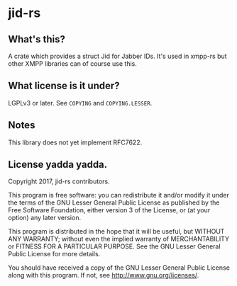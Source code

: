 jid-rs
======

What's this?
------------

A crate which provides a struct Jid for Jabber IDs. It's used in xmpp-rs but other XMPP libraries
can of course use this.

What license is it under?
-------------------------

LGPLv3 or later. See `COPYING` and `COPYING.LESSER`.

Notes
-----

This library does not yet implement RFC7622.

License yadda yadda.
--------------------

  Copyright 2017, jid-rs contributors.

  This program is free software: you can redistribute it and/or modify
  it under the terms of the GNU Lesser General Public License as published by
  the Free Software Foundation, either version 3 of the License, or
  (at your option) any later version.

  This program is distributed in the hope that it will be useful,
  but WITHOUT ANY WARRANTY; without even the implied warranty of
  MERCHANTABILITY or FITNESS FOR A PARTICULAR PURPOSE.  See the
  GNU Lesser General Public License for more details.

  You should have received a copy of the GNU Lesser General Public License
  along with this program.  If not, see <http://www.gnu.org/licenses/>.
